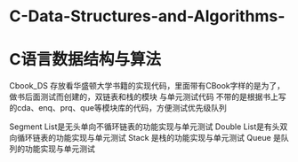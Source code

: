 # C-Data-Structures-and-Algorithms-
# C语言数据结构与算法
Cbook_DS 存放看华盛顿大学书籍的实现代码，里面带有CBook字样的是为了，做书后面测试而创建的，双链表和栈的模块 与单元测试代码
不带的是根据书上写的cda、enq、prq、que等模块库的代码，方便测试优先级队列


Segment List是无头单向不循环链表的功能实现与单元测试
Double List是有头双向循环链表的功能实现与单元测试
Stack 是栈的功能实现与单元测试
Queue 是队列的功能实现与单元测试
